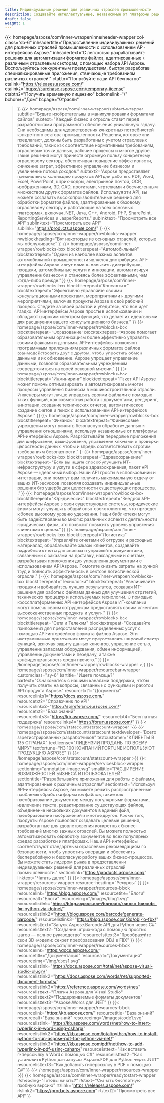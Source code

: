 ```yaml
---
title: Индивидуальные решения для различных отраслей промышленности
description: Создавайте интеллектуальные, независимые от платформы решения, адаптированные для предприятий, принадлежащих к разным отраслевым секторам, с помощью продуктов Aspose API форматов файлов.
draft: false
weight: 1
---
```

{{< homepage/aspose/com/inner-wrapper/innerheader-wrapper col-class="sb-6"
  inheadertitle="Предоставление индивидуальных решений для различных отраслей промышленности с использованием API-интерфейсов Aspose."
  inheadertext="С легкостью разрабатывайте решения для автоматизации форматов файлов, адаптированные к различным отраслевым секторам, с помощью набора API Aspose. Воспользуйтесь конкурентным преимуществом, быстро разработав специализированные приложения, отвечающие требованиям различных отраслей."
  ctabtn="Попробуйте наши API бесплатно"
  ctalink="https://releases.aspose.com/"
  ctalink2="https://purchase.aspose.com/temporary-license"
  ctabtn2="Получить временную лицензию"
  bchomelink="/"
  bchome="Дом"
  bcpage="Отрасли"
  >}}
  {{< homepage/aspose/com/inner-wrapper/subtext-wrapper
  subtitle="Будьте изобретательны в манипулировании форматами файлов"
  subtext="Каждый бизнес и отрасль ставит перед разработчиками программного обеспечения уникальную задачу. Они необходимы для удовлетворения конкретных потребностей конкретного сектора промышленности. Решения, которые они предлагают, должны быть разработаны с учетом отраслевых требований, таких как соответствие нормативным требованиям, отраслевые точки данных, рабочие процессы и многое другое. Такие решения могут принести огромную пользу конкретному отраслевому сектору, обеспечивая повышение эффективности, снижение затрат, эффективное управление бизнесом и увеличение потока доходов."
  subtext2="Aspose предоставляет премиальную коллекцию продуктов API для работы с PDF, Word, Excel, PowerPoint, штрих-кодом, электронной почтой, OCR, изображениями, 3D, CAD, проектами, чертежами и бесчисленным множеством других форматов файлов. Используя эти API, вы можете создавать высокопроизводительные решения для обработки форматов файлов, адаптированные к базовому отраслевому сектору и работающие на всех основных платформах, включая .NET, Java, C++, Android, PHP, SharePoint, ReportingServices и JasperReports."
  sublinktext="Просмотреть все API"
  sublinktext="Просмотреть все API"
  sublink="https://products.aspose.com/"
  >}}
  {{< homepage/aspose/com/inner-wrapper/rowblocks-wrapper
  rowblockheading="Вот некоторые из основных отраслей, которые мы обслуживаем:"
  >}}
  {{< homepage/aspose/com/inner-wrapper/rowblocks-box
  blocktitlerepeat="Автомобильный"
  blocktextrepeat="Одним из наиболее важных аспектов автомобильной промышленности является дистрибуция. API-интерфейсы Aspose могут помочь повысить дистрибуцию, продажи, автомобильные услуги и инновации, автоматизируя управление бизнесом и становясь более эффективными, чем когда-либо прежде."
  >}}
  {{< homepage/aspose/com/inner-wrapper/rowblocks-box
  blocktitlerepeat="Консалтинг"
  blocktextrepeat="Эффективно управляйте своими консультационными проектами, мероприятиями и другими мероприятиями, включив продукты Aspose в свой рабочий процесс. Следите за своей работой и убедитесь, что все идет гладко. API-интерфейсы Aspose просты в использовании и обладают широким спектром функций, что делает их идеальными для расширения вашего консультационного бизнеса."
  >}}
  {{< homepage/aspose/com/inner-wrapper/rowblocks-box
  blocktitlerepeat="Образование"
  blocktextrepeat="Aspose помогает образовательным организациям более эффективно управлять своими файлами и данными. API-интерфейсы позволяют программным приложениям различных форматов файлов взаимодействовать друг с другом, чтобы упростить обмен данными и их обновление. Aspose упрощает управление данными, позволяя образовательным учреждениям сосредоточиться на своей основной миссии."
  >}}
  {{< homepage/aspose/com/inner-wrapper/rowblocks-box
  blocktitlerepeat="Инжиниринг"
  blocktextrepeat="Пакет API Aspose может помочь оптимизировать и автоматизировать многие процессы управления бизнесом в машиностроительной отрасли. Инженеры могут лучше управлять своими файлами с помощью таких функций, как совместная работа с документами, рендеринг, аннотации, создание технических отчетов, автоматическое создание счетов и поиск с использованием API-интерфейсов Aspose."
  >}}
  {{< homepage/aspose/com/inner-wrapper/rowblocks-box
  blocktitlerepeat="Финансы"
  blocktextrepeat="Финансовые учреждения могут усилить безопасную обработку данных и управление отношениями, используя независимые от платформы API-интерфейсы Aspose. Разрабатывайте передовые приложения для шифрования, дешифрования, управления ключами и проверки целостности данных, чтобы и впредь соответствовать строгим требованиям безопасности."
  >}}
  {{< homepage/aspose/com/inner-wrapper/rowblocks-box
  blocktitlerepeat="Здравоохранение"
  blocktextrepeat="Если вы ищете способ улучшить ИТ-инфраструктуру и услуги в сфере здравоохранения, пакет API Aspose — идеальный выбор. Наши API просты в использовании и интеграции, они помогут вам получить максимальную отдачу от ваших ИТ-ресурсов, позволяя создавать индивидуальные решения без ущерба для целостности существующих процессов. ."
  >}}
  {{< homepage/aspose/com/inner-wrapper/rowblocks-box
  blocktitlerepeat="Юридический"
  blocktextrepeat="Внедряя API-интерфейсы Aspose в свои существующие системы, юридические фирмы могут улучшить общий опыт своих клиентов, что приведет к более высокому уровню удержания. Наши библиотеки могут быть задействованы во многих различных аспектах деятельности юридических фирм, что позволит повысить уровень управления клиентами в целом."
  >}}
  {{< homepage/aspose/com/inner-wrapper/rowblocks-box
  blocktitlerepeat="Логистика"
  blocktextrepeat="Управляйте отчетами об отгрузке и расходных материалах, обрабатывайте заказы клиентов, создавайте подробные отчеты для анализа и управляйте документами, связанными с заказами на доставку, накладными и счетами, разрабатывая приложения для управления документами с использованием API Aspose. Помогите снизить затраты на ручной труд и повысить эффективность в секторе логистической отрасли."
  >}}
  {{< homepage/aspose/com/inner-wrapper/rowblocks-box
  blocktitlerepeat="Технологии"
  blocktextrepeat="Увеличивайте продажи и добивайтесь лучших результатов, создавая ИТ-решения для работы с файлами данных для улучшения стратегий, технических процедур и используемых технологий. С помощью кроссплатформенных API-интерфейсов Aspose ИТ-компании могут помочь своим сотрудникам предоставлять своим клиентам высококачественные продукты и услуги."
  >}}
  {{< homepage/aspose/com/inner-wrapper/rowblocks-box
  blocktitlerepeat="Сети и Телеком"
  blocktextrepeat="Создавайте приложения для предоставления распределенных услуг с помощью API-интерфейсов формата файлов Aspose. Эти настраиваемые приложения могут предоставлять широкий спектр функций, включая защиту данных клиентов, управление сетью, управление запасами оборудования, обмен информацией, управление документами и передачу, а также конфиденциальность среди прочего."
  >}}
  {{< /homepage/aspose/com/inner-wrapper/rowblocks-wrapper >}}
{{< homepage/aspose/com/inner-wrapper/resourcebar-wrapper customclass="sy-6"
bartitle="Ищете помощь?"
bartext="Ознакомьтесь с нашими каналами поддержки, чтобы получить ответы на вопросы, связанные с функциями и работой API продукта Aspose."
resourcetxt1="Документы"
resourcelinks1="https://docs.aspose.com/"
resourcetxt2="Справочник по API"
resourcelinks2="https://apireference.aspose.com/"
resourcetxt3="База знаний"
resourcelinks3="https://kb.aspose.com/"
resourcetxt4="Бесплатная поддержка"
resourcelinks4="https://forum.aspose.com/"
>}}
{{< homepage/aspose/com/statscount/statscount-wrapper >}}
{{< homepage/aspose/com/statscount/statscount
textdeveloper="Всего зарегистрированных разработчиков"
textcustomer="КЛИЕНТЫ В 135 СТРАНАХ"
textlicense="ЛИЦЕНЗИИ ПРОДАНЫ ПО ВСЕМУ МИРУ"
textfortune="ИЗ 100 КОМПАНИЙ FORTUNE ИСПОЛЬЗУЮТ ПРОДУКЦИЮ ASPOSE"
>}}
{{< /homepage/aspose/com/statscount/statscount-wrapper >}}
{{< homepage/aspose/com/inner-wrapper/servicesblock-wrapper sectionimg="annotation-image.svg"
smalltitle="РАСШИРЕНИЕ ВОЗМОЖНОСТЕЙ БИЗНЕСА И ПОЛЬЗОВАТЕЛЕЙ"
sectiontitle="Разрабатывайте приложения для работы с файлами, адаптированные к различным отраслям"
sectiontext="Используя API-интерфейсы Aspose, вы можете решить распространенные проблемы обработки форматов файлов, такие как преобразование документов между популярными форматами, извлечение текста, редактирование существующих файлов, объединение нескольких документов в единый файл, преобразование изображений и многое другое. Кроме того, продукты Aspose позволяют создавать целевые решения, разработанные для удовлетворения конкретных бизнес-требований многих важных отраслей. Вы можете полностью автоматизировать обработку документов во всех популярных средах разработки и платформах. Наши API-интерфейсы соответствуют стандартным отраслевым рекомендациям по безопасности, чтобы упростить операции и обеспечить бесперебойную и безопасную работу ваших бизнес-процессов. Вы можете стать лидером рынка в предоставлении индивидуальных решений для различных отраслей промышленности."
sectionlink="https://products.aspose.com/"
linktext="Читать далее"
>}}
{{< homepage/aspose/com/inner-wrapper/resources-wrapper
resource-heading="Ресурсы"
>}}
{{< homepage/aspose/com/inner-wrapper/resources-block
resourcelink="https://blog.aspose.com/"
resourcetitle="Блоги"
resourcealt="Блоги"
resourceimg="/images/blog1.svg" resourcelistlink="https://blog.aspose.com/barcode/aspose-barcode-for-python-via-dotnet/" resourcelistlink2="https://blog.aspose.com/barcode/generate-barcode/" resourcelistlink3="https://blog.aspose.com/3d/obj-to-fbx/"
resourcelisttext="Запуск Aspose.Barcode API для Python через C#"
resourcelisttext2="Создание штрих-кода с помощью простых шагов — полное руководство"
resourcelisttext3="Преобразуйте свои 3D-модели: секрет преобразования OBJ в FBX"
>}}
{{< homepage/aspose/com/inner-wrapper/resources-block resourcelink="https://docs.aspose.com/"
resourcetitle="Документация"
resourcealt="Документация"
resourceimg="/img/docs1.svg" resourcelistlink="https://docs.aspose.com/total/net/aspose-visual-studio-plugin/" resourcelistlink2="https://docs.aspose.com/words/net/supported-document-formats/" resourcelistlink3="https://reference.aspose.com/words/net/"
resourcelisttext="Плагин Aspose для Visual Studio"
resourcelisttext2="Поддерживаемые форматы документов"
resourcelisttext3="Aspose.Words для .NET"
>}}
{{< homepage/aspose/com/inner-wrapper/resources-block
resourcelink="https://kb.aspose.com/"
resourcetitle="База знаний"
resourcealt="База знаний"
resourceimg="/images/code1.svg" resourcelistlink="https://kb.aspose.com/words/net/how-to-insert-hyperlink-in-word-using-csharp/" resourcelistlink2="https://kb.aspose.com/total/python/how-to-install-python-to-run-aspose-pdf-for-python-via-net/" resourcelistlink3="https://kb.aspose.com/pdf/net/how-to-add-hyperlink-in-pdf-using-csharp/"
resourcelisttext="Как вставить гиперссылку в Word с помощью C#"
resourcelisttext2="Как установить Python для запуска Aspose.PDF для Python через .NET"
resourcelisttext3="Как добавить гиперссылку в PDF с помощью C#"
>}}
{{< /homepage/aspose/com/inner-wrapper/resources-wrapper >}}
{{< homepage/aspose/com/inner-wrapper/readytostart-wrapper
rtsheading="Готовы начать?"
rtstext="Скачать бесплатную пробную версию"
rtslink="https://releases.aspose.com/" rtslink2="https://products.aspose.com"
rtstext2="Просмотреть все API"
>}}
